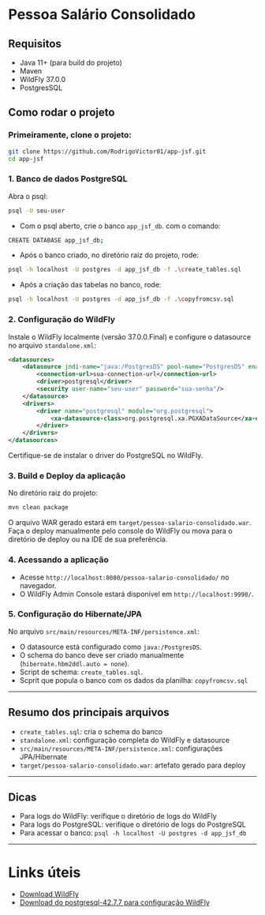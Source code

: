# Pessoa Salário Consolidado

## Requisitos
- Java 11+ (para build do projeto)
- Maven
- WildFly 37.0.0
- PostgresSQL


## Como rodar o projeto

### Primeiramente, clone o projeto:
```bash
git clone https://github.com/RodrigoVictor01/app-jsf.git
cd app-jsf
```

### 1. Banco de dados PostgreSQL

Abra o psql:
```sh
psql -U seu-user
```
  
- Com o psql aberto, crie o banco `app_jsf_db`. com o comando:
```sh
CREATE DATABASE app_jsf_db;
```

- Após o banco criado, no diretório raiz do projeto, rode:
```sh
psql -h localhost -U postgres -d app_jsf_db -f .\create_tables.sql
````
- Após a criação das tabelas no banco, rode:
``` sh
psql -h localhost -U postgres -d app_jsf_db -f .\copyfromcsv.sql
```


### 2. Configuração do WildFly

Instale o WildFly localmente (versão 37.0.0.Final) e configure o datasource no arquivo `standalone.xml`:
```xml
<datasources>
    <datasource jndi-name="java:/PostgresDS" pool-name="PostgresDS" enabled="true" use-java-context="true">
        <connection-url>sua-connection-url</connection-url>
        <driver>postgresql</driver>
        <security user-name="seu-user" password="sua-senha"/>
    </datasource>
    <drivers>
        <driver name="postgresql" module="org.postgresql">
            <xa-datasource-class>org.postgresql.xa.PGXADataSource</xa-datasource-class>
        </driver>
    </drivers>
</datasources>
```
Certifique-se de instalar o driver do PostgreSQL no WildFly.

### 3. Build e Deploy da aplicação

No diretório raiz do projeto:
```sh
mvn clean package
```
O arquivo WAR gerado estará em `target/pessoa-salario-consolidado.war`.
Faça o deploy manualmente pelo console do WildFly ou mova para o diretório de deploy ou na IDE de sua preferência.


### 4. Acessando a aplicação

- Acesse `http://localhost:8080/pessoa-salario-consolidado/` no navegador.
- O WildFly Admin Console estará disponível em `http://localhost:9990/`.

### 5. Configuração do Hibernate/JPA

No arquivo `src/main/resources/META-INF/persistence.xml`:
- O datasource está configurado como `java:/PostgresDS`.
- O schema do banco deve ser criado manualmente (`hibernate.hbm2ddl.auto = none`).
- Script de schema: `create_tables.sql`.
- Scprit que popula o banco com os dados da planilha: `copyfromcsv.sql`

---

## Resumo dos principais arquivos
- `create_tables.sql`: cria o schema do banco
- `standalone.xml`: configuração completa do WildFly e datasource
- `src/main/resources/META-INF/persistence.xml`: configurações JPA/Hibernate
- `target/pessoa-salario-consolidado.war`: artefato gerado para deploy

---

## Dicas
- Para logs do WildFly: verifique o diretório de logs do WildFly
- Para logs do PostgreSQL: verifique o diretório de logs do PostgreSQL
- Para acessar o banco: `psql -h localhost -U postgres -d app_jsf_db`

---

# Links úteis
- [Download WildFly](https://www.wildfly.org/downloads/)
- [Download do postgresql-42.7.7 para configuração WildFly](https://jdbc.postgresql.org/download/)

